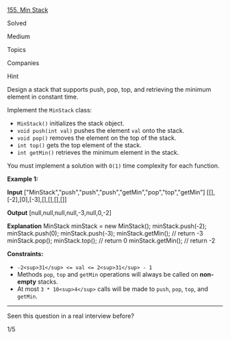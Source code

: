 [155\. Min Stack](https://leetcode.com/problems/min-stack/)

Solved

Medium

Topics

Companies

Hint

Design a stack that supports push, pop, top, and retrieving the minimum element in constant time.

Implement the `MinStack` class:

- `MinStack()` initializes the stack object.
- `void push(int val)` pushes the element `val` onto the stack.
- `void pop()` removes the element on the top of the stack.
- `int top()` gets the top element of the stack.
- `int getMin()` retrieves the minimum element in the stack.

You must implement a solution with `O(1)` time complexity for each function.

**Example 1:**

**Input**
\["MinStack","push","push","push","getMin","pop","top","getMin"\]
\[\[\],\[-2\],\[0\],\[-3\],\[\],\[\],\[\],\[\]\]

**Output**
\[null,null,null,null,-3,null,0,-2\]

**Explanation**
MinStack minStack = new MinStack();
minStack.push(-2);
minStack.push(0);
minStack.push(-3);
minStack.getMin(); // return -3
minStack.pop();
minStack.top();    // return 0
minStack.getMin(); // return -2

**Constraints:**

- `-2<sup>31</sup> <= val <= 2<sup>31</sup> - 1`
- Methods `pop`, `top` and `getMin` operations will always be called on **non-empty** stacks.
- At most `3 * 10<sup>4</sup>` calls will be made to `push`, `pop`, `top`, and `getMin`.

---

Seen this question in a real interview before?

1/5